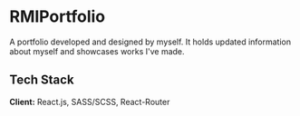 # RMIPortfolio

A portfolio developed and designed by myself. It holds updated information about myself and showcases works I've made.

## Tech Stack

**Client:** React.js, SASS/SCSS, React-Router
